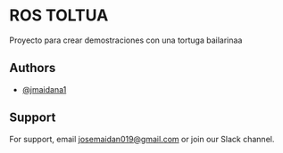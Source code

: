 
# ROS TOLTUA 

Proyecto para crear demostraciones con una tortuga bailarinaa 


## Authors

- [@jmaidana1](https://https://github.com/jmaidana1)


## Support

For support, email josemaidan019@gmail.com or join our Slack channel.

